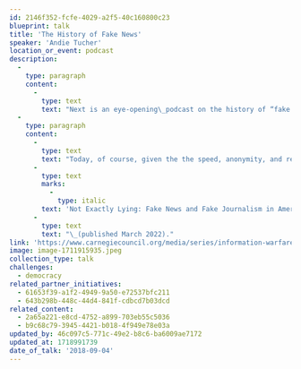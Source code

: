 ```yaml
---
id: 2146f352-fcfe-4029-a2f5-40c160800c23
blueprint: talk
title: 'The History of Fake News'
speaker: 'Andie Tucher'
location_or_event: podcast
description:
  -
    type: paragraph
    content:
      -
        type: text
        text: "Next is an eye-opening\_podcast on the history of “fake news”\_from Andie Tucher, professor at the School of Journalism at Columbia University in New York. She takes us through 400 years of fake news in America, beginning with a story published in 1690. "
  -
    type: paragraph
    content:
      -
        type: text
        text: "Today, of course, given the the speed, anonymity, and reach of the Internet it’s much easier to get away with faking it. Her book is\_"
      -
        type: text
        marks:
          -
            type: italic
        text: 'Not Exactly Lying: Fake News and Fake Journalism in American History'
      -
        type: text
        text: "\_(published March 2022)."
link: 'https://www.carnegiecouncil.org/media/series/information-warfare/20180904-history-of-fake-news-andie-tucher'
image: image-1711915935.jpeg
collection_type: talk
challenges:
  - democracy
related_partner_initiatives:
  - 61653f39-a1f2-4949-9a50-e72537bfc211
  - 643b298b-448c-44d4-841f-cdbcd7b03dcd
related_content:
  - 2a65a221-e8cd-4752-a899-703eb55c5036
  - b9c68c79-3945-4421-b018-4f949e78e03a
updated_by: 46c097c5-771c-49e2-b8c6-ba6009ae7172
updated_at: 1718991739
date_of_talk: '2018-09-04'
---
```

